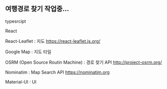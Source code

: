## 여행경로 찾기 작업중...

typesrcipt

React

React-Leaflet : 지도
https://react-leaflet.js.org/

Google Map : 지도 타일

OSRM (Open Source Routin Machine) : 경로 찾기 API
http://project-osrm.org/

Nominatim : Map Search API
https://nominatim.org

Material-UI : UI
